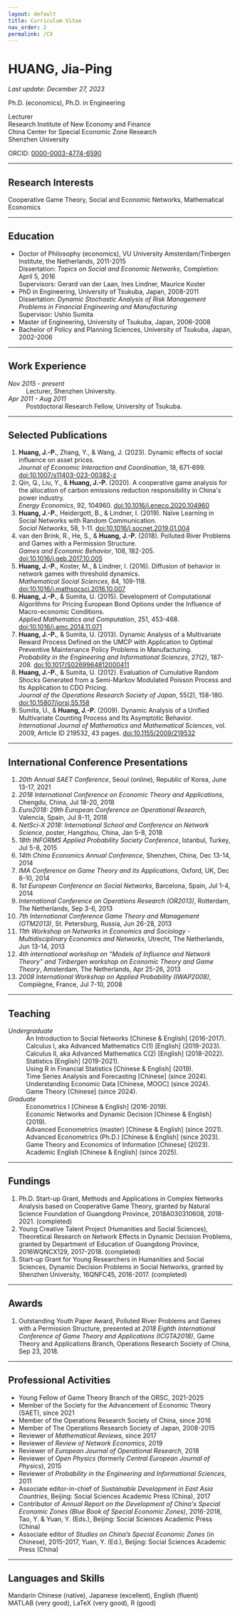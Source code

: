 ```yaml
---
layout: default
title: Curriculum Vitae
nav_order: 2
permalink: /CV
---
```


# HUANG, Jia-Ping

*Last update: December 27, 2023*   

Ph.D. (economics), Ph.D. in Engineering   

Lecturer   
Research Institute of New Economy and Finance   
China Center for Special Economic Zone Research   
Shenzhen University

ORCID: [0000-0003-4774-6590](https://orcid.org/0000-0003-4774-6590)   

<!--
[Erdös Number](https://mathworld.wolfram.com/ErdosNumber.html) = 4 (Paul Erdös -- László A. Kóczy -- P. Jean-Jacques Herings -- René van den Brink -- me, from [MathSciNet Collaboration Distance](https://mathscinet.ams.org/mathscinet/freetools/collab-dist?source=881441&target=189017))
-->

---
## Research Interests

Cooperative Game Theory, Social and Economic Networks, Mathematical Economics

---
## Education

* Doctor of Philosophy (economics), VU University Amsterdam/Tinbergen Institute, the Netherlands, 2011-2015  
  Dissertation: *Topics on Social and Economic Networks*, Completion: April 5, 2016   
  Supervisors: Gerard van der Laan, Ines Lindner, Maurice Koster
* PhD in Engineering, University of Tsukuba, Japan, 2008-2011  
  Dissertation: *Dynamic Stochastic Analysis of Risk Management Problems in Financial Engineering and Manufacturing*   
  Supervisor: Ushio Sumita
* Master of Engineering, University of Tsukuba, Japan, 2006-2008
* Bachelor of Policy and Planning Sciences, University of Tsukuba, Japan, 2002-2006


---
## Work Experience

<dl>
  <dt><i>Nov 2015 - present</i></dt>   
  <dd>
  Lecturer, Shenzhen University.
  </dd>

  <dt><i>Apr 2011 - Aug 2011</i></dt>   
  <dd>
  Postdoctoral Research Fellow, University of Tsukuba.
  </dd>
</dl>


---
## Selected Publications

1. **Huang, J.-P.**, Zhang, Y., & Wang, J. (2023). Dynamic effects of social influence on asset prices.   
*Journal of Economic Interaction and Coordination*, 18, 671-699. [doi:10.1007/s11403-023-00382-z](https://link.springer.com/article/10.1007/s11403-023-00382-z)    
2. Qin, Q., Liu, Y., & **Huang, J.-P.** (2020). A cooperative game analysis for the allocation of carbon emissions reduction responsibility in China's power industry.    
*Energy Economics*, 92, 104960. [doi:10.1016/j.eneco.2020.104960](https://www.sciencedirect.com/science/article/pii/S0140988320303005)    
3. **Huang, J.-P.**, Heidergott, B., & Lindner, I. (2019). Naïve Learning in Social Networks with Random Communication.    
*Social Networks*, 58, 1-11. [doi:10.1016/j.socnet.2019.01.004](https://www.sciencedirect.com/science/article/pii/S0378873318300923)    
4. van den Brink, R., He, S., & **Huang, J.-P.** (2018). Polluted River Problems and Games with a Permission Structure.   
*Games and Economic Behavior*, 108, 182-205. [doi:10.1016/j.geb.2017.10.005](https://www.sciencedirect.com/science/article/pii/S089982561730177X)
5. **Huang, J.-P.**, Koster, M., & Lindner, I. (2016). Diffusion of behavior in network games with threshold dynamics.   
*Mathematical Social Sciences*, 84, 109-118. [doi:10.1016/j.mathsocsci.2016.10.007](https://www.sciencedirect.com/science/article/pii/S0165489616301305)
6. **Huang, J.-P.**, & Sumita, U. (2015). Development of Computational Algorithms for Pricing European Bond Options under the Influence of Macro-economic Conditions.   
*Applied Mathematics and Computation*, 251, 453-468. [doi:10.1016/j.amc.2014.11.071](https://www.sciencedirect.com/science/article/pii/S0096300314016038)
7. **Huang, J.-P.**, & Sumita, U. (2013). Dynamic Analysis of a Multivariate Reward Process Defined on the UMCP with Application to Optimal Preventive Maintenance Policy Problems in Manufacturing.   
*Probability in the Engineering and Informational Sciences*, 27(2), 187-208. [doi:10.1017/S0269964812000411](https://www.cambridge.org/core/journals/probability-in-the-engineering-and-informational-sciences/article/dynamic-analysis-of-a-multivariate-reward-process-defined-on-the-umcp-with-application-to-optimal-preventive-maintenance-policy-problems-in-manufacturing/9381BAE5C5E950D9296993784662B007)
8. **Huang, J.-P.**, & Sumita, U. (2012). Evaluation of Cumulative Random Shocks Generated from a Semi-Markov Modulated Poisson Process and Its Application to CDO Pricing.   
*Journal of the Operations Research Society of Japan*, 55(2), 158-180. [doi:10.15807/jorsj.55.158](https://www.jstage.jst.go.jp/article/jorsj/55/2/55_KJ00008074697/_article)
9. Sumita, U., & **Huang, J.-P.** (2009). Dynamic Analysis of a Unified Multivariate Counting Process and Its Asymptotic Behavior.   
*International Journal of Mathematics and Mathematical Sciences*, vol. 2009, Article ID 219532, 43 pages. [doi:10.1155/2009/219532](https://www.hindawi.com/journals/ijmms/2009/219532/)

---
## International Conference Presentations

1. *20th Annual SAET Conference*, Seoul (online), Republic of Korea, June 13-17, 2021
2. *2018 International Conference on Economic Theory and Applications*, Chengdu, China, Jul 18-20, 2018
3. *Euro2018: 29th European Conference on Operational Research*, Valencia, Spain, Jul 8-11, 2018
4. *NetSci-X 2018: International School and Conference on Network Science*, poster, Hangzhou, China, Jan 5-8, 2018
5. *18th INFORMS Applied Probability Society Conference*, Istanbul, Turkey, Jul 5-8, 2015
6. *14th China Economics Annual Conference*, Shenzhen, China, Dec 13-14, 2014
7. *IMA Conference on Game Theory and its Applications*, Oxford, UK, Dec 8-10, 2014
8. *1st European Conference on Social Networks*, Barcelona, Spain, Jul 1-4, 2014
9. *International Conference on Operations Research (OR2013)*, Rotterdam, The Netherlands, Sep 3-6, 2013
10. *7th International Conference Game Theory and Management (GTM2013)*, St. Petersburg, Russia, Jun 26-28, 2013
11. *11th Workshop on Networks in Economics and Sociology - Multidisciplinary Economics and Networks*, Utrecht, The Netherlands, Jun 13-14, 2013
12. *4th international workshop on “Models of Influence and Network Theory” and Tinbergen workshop on Economic Theory and Game Theory*, Amsterdam, The Netherlands, Apr 25-26, 2013
13. *2008 International Workshop on Applied Probability (IWAP2008)*, Compiègne, France, Jul 7-10, 2008

---
## Teaching

<dl>
  <dt><i>Undergraduate</i></dt>   
  <dd>
  An Introduction to Social Networks [Chinese & English] (2016-2017). <br>   
  Calculus I, aka Advanced Mathematics C(1) [English] (2019-2023). <br>
  Calculus II, aka Advanced Mathematics C(2) [English] (2018-2022). <br>   
  Statistics [English] (2019-2021). <br>
  Using R in Financial Statistics [Chinese & English] (2019). <br>
  Time Series Analysis and Forecasting [Chinese] (since 2024). <br>
  Understanding Economic Data [Chinese, MOOC] (since 2024). <br>
  Game Theory [Chinese] (since 2024).
  </dd>

  <dt><i>Graduate</i></dt>   
  <dd>
  Econometrics I [Chinese & English] (2016-2019). <br>
  Economic Networks and Dynamic Decision [Chinese & English] (2019). <br>
  Advanced Econometrics (master) [Chinese & English] (since 2021). <br>
  Advanced Econometrics (Ph.D.) [Chinese & English] (since 2023). <br>
  Game Theory and Economics of Information [Chinese] (2023). <br>
  Academic English [Chinese & English] (since 2025).
  </dd>
</dl>

---
## Fundings

1. Ph.D. Start-up Grant, Methods and Applications in Complex Networks Analysis based on Cooperative Game Theory, granted by Natural Science Foundation of Guangdong Province, 2018A030310608, 2018-2021. (completed)   
2. Young Creative Talent Project (Humanities and Social Sciences), Theoretical Research on Network Effects in Dynamic Decision Problems, granted by Department of Education of Guangdong Province, 2016WQNCX129, 2017-2018. (completed)
3. Start-up Grant for Young Researchers in Humanities and Social Sciences, Dynamic Decision Problems in Social Networks, granted by Shenzhen University, 16QNFC45, 2016-2017. (completed)


---
## Awards

1. Outstanding Youth Paper Award, Polluted River Problems and Games with a Permission Structure, presented at *2018 Eighth International Conference of Game Theory and Applications (ICGTA2018)*, Game Theory and Applications Branch, Operations Research Society of China, Sep 23, 2018.


---
## Professional Activities

* Young Fellow of Game Theory Branch of the ORSC, 2021-2025   
* Member of the Society for the Advancement of Economic Theory (SAET), since 2021   
* Member of the Operations Research Society of China, since 2016   
* Member of The Operations Research Society of Japan, 2008-2015   
* Reviewer of *Mathematical Reviews*, since 2017    
* Reviewer of *Review of Network Economics*, 2019    
* Reviewer of *European Journal of Operational Research*, 2018    
* Reviewer of *Open Physics* (formerly *Central European Journal of Physics*), 2015    
* Reviewer of *Probability in the Engineering and Informational Sciences*, 2011    
* Associate editor-in-chief of *Sustainable Development in East Asia Countries*, Beijing: Social Sciences Academic Press (China), 2017
* Contributor of *Annual Report on the Development of China's Special Economic Zones (Blue Book of Special Economic Zones)*, 2016-2018, Tao, Y. & Yuan, Y. (Eds.), Beijing: Social Sciences Academic Press (China)
* Associate editor of *Studies on China’s Special Economic Zones* (in Chinese), 2015-2017, Yuan, Y. (Ed.), Beijing: Social Sciences Academic Press (China)


---
## Languages and Skills

Mandarin Chinese (native), Japanese (excellent), English (fluent)    
MATLAB (very good), LaTeX (very good), R (good)    


